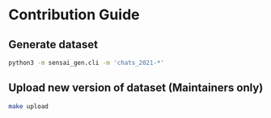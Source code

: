 # Contribution Guide

## Generate dataset

```bash
python3 -m sensai_gen.cli -m 'chats_2021-*'
```

## Upload new version of dataset (Maintainers only)

```bash
make upload
```
